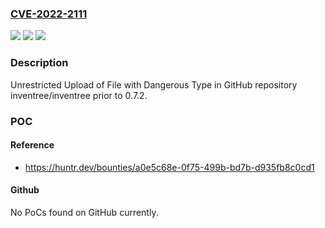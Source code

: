 ### [CVE-2022-2111](https://cve.mitre.org/cgi-bin/cvename.cgi?name=CVE-2022-2111)
![](https://img.shields.io/static/v1?label=Product&message=inventree%2Finventree&color=blue)
![](https://img.shields.io/static/v1?label=Version&message=n%2Fa&color=blue)
![](https://img.shields.io/static/v1?label=Vulnerability&message=CWE-434%20Unrestricted%20Upload%20of%20File%20with%20Dangerous%20Type&color=brighgreen)

### Description

Unrestricted Upload of File with Dangerous Type in GitHub repository inventree/inventree prior to 0.7.2.

### POC

#### Reference
- https://huntr.dev/bounties/a0e5c68e-0f75-499b-bd7b-d935fb8c0cd1

#### Github
No PoCs found on GitHub currently.

